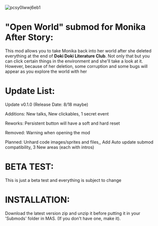 ![pcsy0lwwj6eb1](https://github.com/Yun-Seo1/Open-World-Dev/assets/138333327/fdddd3f7-facf-4a3c-9438-06d1bff0dd87)
# "Open World" submod for Monika After Story:
This mod allows you to take Monika back into her world after she deleted everything at the end of **Doki Doki Literature Club**. Not only that but you can click certain things in the environment and she'll take a look at it. However, because of her deletion, some corruption and some bugs will appear as you explore the world with her

# Update List:
Update v0.1.0 (Release Date: 8/18 maybe)

Additions: New talks, New clickables, 1 secret event

Reworks: Persistent button will have a soft and hard reset

Removed: Warning when opening the mod

Planned: Unhard code images/sprites and files,, Add Auto update submod compatibility, 3 New areas (each with intros) 

# BETA TEST:
This is just a beta test and everything is subject to change

# INSTALLATION:
Download the latest version zip and unzip it before putting it in your 'Submods' folder in MAS. (If you don't have one, make it).
